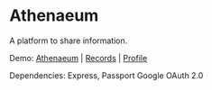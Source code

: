 Athenaeum
======
A platform to share information.

Demo: [Athenaeum](https://athenaeumiml.herokuapp.com/) | [Records](https://athenaeumiml.herokuapp.com/records) | [Profile](https://athenaeumiml.herokuapp.com/users/59d8f3a9b9431c081c24652f)

Dependencies: Express, Passport Google OAuth 2.0